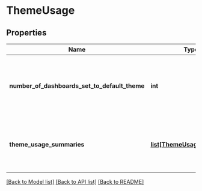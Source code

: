 # ThemeUsage

## Properties
Name | Type | Description | Notes
------------ | ------------- | ------------- | -------------
**number_of_dashboards_set_to_default_theme** | **int** | The number of dashboards set to use the default theme in the dataview | [optional] 
**theme_usage_summaries** | [**list[ThemeUsageSummary]**](ThemeUsageSummary.md) | A list of summaries of the usage for each theme in the dataview | [optional] 

[[Back to Model list]](../README.md#documentation-for-models) [[Back to API list]](../README.md#documentation-for-api-endpoints) [[Back to README]](../README.md)


